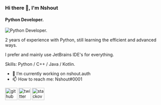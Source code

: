 ### Hi there 👋, I'm Nshout
#### Python Developer.
![Python Developer.](https://cdn.discordapp.com/attachments/1016774617232330782/1020469415768227910/Banner_1.png?size=4096)

2 years of experience with Python, still learning the efficient and advanced ways.

I prefer and mainly use JetBrains IDE's for everything.

Skills: Python / C++ / Java / Kotlin.

- 🔭 I’m currently working on nshout.auth 
- 📫 How to reach me: Nshout#0001 


[<img src='https://cdn.jsdelivr.net/npm/simple-icons@3.0.1/icons/github.svg' alt='github' height='40'>](https://github.com/Nshout)  [<img src='https://cdn.jsdelivr.net/npm/simple-icons@3.0.1/icons/twitter.svg' alt='twitter' height='40'>](https://twitter.com/nshout99)  [<img src='https://cdn.jsdelivr.net/npm/simple-icons@3.0.1/icons/stackoverflow.svg' alt='stackoverflow' height='40'>](https://stackoverflow.com/users/17323149)  

